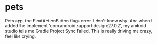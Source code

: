 # pets
Pets app, the FloatActionButton flags error. I don't  know why. And when I added the implement 'com.android.support:design:27.0.2', my android studio tells me Gradle Project Sync Failed. This is really driving me crazy, feel like crying.
